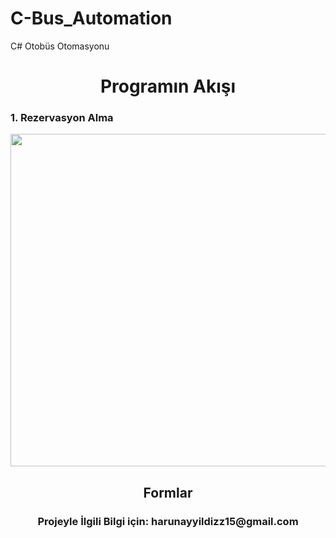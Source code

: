 # C-Bus_Automation
C# Otobüs Otomasyonu
<div align="center"><h1> Programın Akışı </h1> </div>

<div align="left"><h3> 1. Rezervasyon Alma </h3> </div>
<img style="-webkit-user-select: none;margin: auto;cursor: zoom-in;" src="https://www.resimag.com/p1/999de78cf2e.gif" width="811" height="532">
<div align="center"><h2> Formlar </h2> </div>


<div align="center"><h3> Projeyle İlgili Bilgi için: harunayyildizz15@gmail.com </h3> </div>
